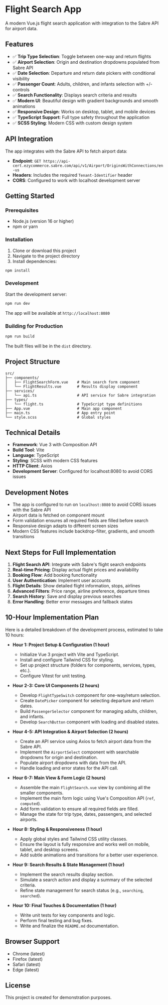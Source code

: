 # Flight Search App

A modern Vue.js flight search application with integration to the Sabre API for airport data.

## Features

- ✅ **Trip Type Selection**: Toggle between one-way and return flights
- ✅ **Airport Selection**: Origin and destination dropdowns populated from Sabre API
- ✅ **Date Selection**: Departure and return date pickers with conditional visibility
- ✅ **Passenger Count**: Adults, children, and infants selection with +/- controls
- ✅ **Search Functionality**: Displays search criteria and results
- ✅ **Modern UI**: Beautiful design with gradient backgrounds and smooth animations
- ✅ **Responsive Design**: Works on desktop, tablet, and mobile devices
- ✅ **TypeScript Support**: Full type safety throughout the application
- ✅ **SCSS Styling**: Modern CSS with custom design system

## API Integration

The app integrates with the Sabre API to fetch airport data:
- **Endpoint**: `GET https://api-cert.ezycommerce.sabre.com/api/v1/Airport/OriginsWithConnections/en-us`
- **Headers**: Includes the required `Tenant-Identifier` header
- **CORS**: Configured to work with localhost development server

## Getting Started

### Prerequisites

- Node.js (version 16 or higher)
- npm or yarn

### Installation

1. Clone or download this project
2. Navigate to the project directory
3. Install dependencies:

```bash
npm install
```

### Development

Start the development server:

```bash
npm run dev
```

The app will be available at `http://localhost:8080`

### Building for Production

```bash
npm run build
```

The built files will be in the `dist` directory.

## Project Structure

```
src/
├── components/
│   ├── FlightSearchForm.vue    # Main search form component
│   └── FlightResults.vue       # Results display component
├── services/
│   └── api.ts                  # API service for Sabre integration
├── types/
│   └── flight.ts               # TypeScript type definitions
├── App.vue                     # Main app component
├── main.ts                     # App entry point
└── style.scss                  # Global styles
```

## Technical Details

- **Framework**: Vue 3 with Composition API
- **Build Tool**: Vite
- **Language**: TypeScript
- **Styling**: SCSS with modern CSS features
- **HTTP Client**: Axios
- **Development Server**: Configured for localhost:8080 to avoid CORS issues

## Development Notes

- The app is configured to run on `localhost:8080` to avoid CORS issues with the Sabre API
- Airport data is fetched on component mount
- Form validation ensures all required fields are filled before search
- Responsive design adapts to different screen sizes
- Modern CSS features include backdrop-filter, gradients, and smooth transitions

## Next Steps for Full Implementation

1. **Flight Search API**: Integrate with Sabre's flight search endpoints
2. **Real-time Pricing**: Display actual flight prices and availability
3. **Booking Flow**: Add booking functionality
4. **User Authentication**: Implement user accounts
5. **Flight Details**: Show detailed flight information, stops, airlines
6. **Advanced Filters**: Price range, airline preference, departure times
7. **Search History**: Save and display previous searches
8. **Error Handling**: Better error messages and fallback states

## 10-Hour Implementation Plan

Here is a detailed breakdown of the development process, estimated to take 10 hours:

- **Hour 1: Project Setup & Configuration (1 hour)**
  - Initialize Vue 3 project with Vite and TypeScript.
  - Install and configure Tailwind CSS for styling.
  - Set up project structure (folders for components, services, types, etc.).
  - Configure Vitest for unit testing.

- **Hour 2-3: Core UI Components (2 hours)**
  - Develop `FlightTypeSwitch` component for one-way/return selection.
  - Create `DatePicker` component for selecting departure and return dates.
  - Build `PassengerSelector` component for managing adults, children, and infants.
  - Develop `SearchButton` component with loading and disabled states.

- **Hour 4-5: API Integration & Airport Selection (2 hours)**
  - Create an API service using Axios to fetch airport data from the Sabre API.
  - Implement the `AirportSelect` component with searchable dropdowns for origin and destination.
  - Populate airport dropdowns with data from the API.
  - Handle loading and error states for the API call.

- **Hour 6-7: Main View & Form Logic (2 hours)**
  - Assemble the main `FlightSearch.vue` view by combining all the smaller components.
  - Implement the main form logic using Vue's Composition API (`ref`, `computed`).
  - Add form validation to ensure all required fields are filled.
  - Manage the state for trip type, dates, passengers, and selected airports.

- **Hour 8: Styling & Responsiveness (1 hour)**
  - Apply global styles and Tailwind CSS utility classes.
  - Ensure the layout is fully responsive and works well on mobile, tablet, and desktop screens.
  - Add subtle animations and transitions for a better user experience.

- **Hour 9: Search Results & State Management (1 hour)**
  - Implement the search results display section.
  - Simulate a search action and display a summary of the selected criteria.
  - Refine state management for search status (e.g., `searching`, `searched`).

- **Hour 10: Final Touches & Documentation (1 hour)**
  - Write unit tests for key components and logic.
  - Perform final testing and bug fixes.
  - Write and finalize the `README.md` documentation.

## Browser Support

- Chrome (latest)
- Firefox (latest)
- Safari (latest)
- Edge (latest)

## License

This project is created for demonstration purposes.

